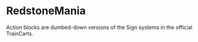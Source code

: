 RedstoneMania
===============


Action blocks are dumbed-down versions of the Sign systems in the official TrainCarts.